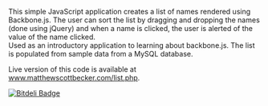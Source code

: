 This simple JavaScript application creates a list of names rendered using Backbone.js.  The user can sort the list by dragging and dropping the names (done using jQuery) and when a name is clicked, the user is alerted of the value of the name clicked.  
Used as an introductory application to learning about backbone.js.  The list is populated from sample data from a MySQL database.  

Live version of this code is available at www.matthewscottbecker.com/list.php. 


[![Bitdeli Badge](https://d2weczhvl823v0.cloudfront.net/mbecker73/backbone-name-list/trend.png)](https://bitdeli.com/free "Bitdeli Badge")
